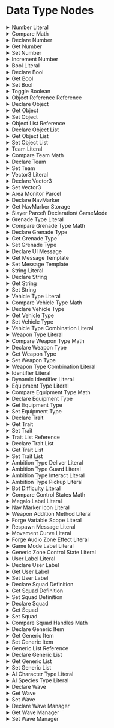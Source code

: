 # Data Type Nodes

<details>
<summary>Number Literal</summary>

### Output Pins

pinId: Out\
dataType: number\
IsEditableOutput: true\
settings:\
userData:

</details>

<details>
<summary>Compare Math</summary>

### Node Rules

ruleID: RequiredNodeInput\
RequiredProperties: Operand A\
Operand B

### Input Pins

pinId: Operand A\
dataType: number\

pinId: Operand B\
dataType: number\

### Output Pins

pinId: Equal\
dataType: bool\
userData:

pinId: Greater Than\
dataType: bool\
userData:

pinId: Less Than\
dataType: bool\
userData:

#### Node Category: Logic\_Compare
</details>

<details>
<summary>Declare Number</summary>

### Node Rules

ruleID: RequiredNodeInput\
RequiredProperties:\
Identifier\
Scope

### Input Pins

pinId: Identifier\
dataType: identifier\

pinId: Initial Value\
dataType: number\
settings:

pinId: Scope\
dataType: forge\_variable\_scope\
userData:

#### Node Category: Variables\_Advanced
</details>

<details>
<summary>Get Number</summary>

### Node Rules

ruleID: RequiredNodeInput\
RequiredProperties:\
Identifier\
Scope

### Input Pins

pinId: Identifier\
dataType: identifier\

pinId: Scope\
dataType: forge\_variable\_scope\

pinId: Object\
dataType: object\
settings:

### Output Pins

pinId: Out\
dataType: number\
userData:

#### Node Category: Variables\_Advanced
</details>

<details>
<summary>Set Number</summary>

### Node Rules

ruleID: RequiredNodeInput\
RequiredProperties:\
Identifier\
Scope

### Input Pins

pinId: ActionStart\
dataType: execute

pinId: Identifier\
dataType: identifier\

pinId: Value\
dataType: number\
settings:

pinId: Scope\
dataType: forge\_variable\_scope\

pinId: Object\
dataType: object\
settings:

### Output Pins

pinId: ActionComplete\
dataType: execute
userData:

#### Node Category: Variables\_Advanced
</details>

<details>
<summary>Increment Number</summary>

### Node Rules

ruleID: RequiredNodeInput\
RequiredProperties:\
Identifier\
Increment Value\
Scope

### Input Pins

pinId: ActionStart\
dataType: execute

pinId: Identifier\
dataType: identifier\

pinId: Increment Value\
dataType: number\

pinId: Scope\
dataType: forge\_variable\_scope\

pinId: Object\
dataType: object\
settings:

### Output Pins

pinId: ActionComplete\
dataType: execute
userData:

#### Node Category: Logic
</details>

<details>
<summary>Bool Literal</summary>

### Output Pins

pinId: Out\
dataType: bool\
IsEditableOutput: true\
settings:\
userData:

</details>

<details>
<summary>Declare Bool</summary>

### Node Rules

ruleID: RequiredNodeInput\
RequiredProperties:\
Identifier\
Scope

### Input Pins

pinId: Identifier\
dataType: identifier\

pinId: Initial Value\
dataType: bool\
settings:

pinId: Scope\
dataType: forge\_variable\_scope\
userData:

#### Node Category: Variables\_Advanced
</details>

<details>
<summary>Get Bool</summary>

### Node Rules

ruleID: RequiredNodeInput\
RequiredProperties:\
Identifier\
Scope

### Input Pins

pinId: Identifier\
dataType: identifier\

pinId: Scope\
dataType: forge\_variable\_scope\

pinId: Object\
dataType: object\
settings:

### Output Pins

pinId: Out\
dataType: bool\
userData:

#### Node Category: Variables\_Advanced
</details>

<details>
<summary>Set Bool</summary>

### Node Rules

ruleID: RequiredNodeInput\
RequiredProperties:\
Identifier\
Scope

### Input Pins

pinId: ActionStart\
dataType: execute

pinId: Identifier\
dataType: identifier\

pinId: Value\
dataType: bool\
settings:

pinId: Scope\
dataType: forge\_variable\_scope\

pinId: Object\
dataType: object\
settings:

### Output Pins

pinId: ActionComplete\
dataType: execute
userData:

#### Node Category: Variables\_Advanced
</details>

<details>
<summary>Toggle Boolean</summary>

### Node Rules

ruleID: RequiredNodeInput\
RequiredProperties:\
Identifier\
Scope

### Input Pins

pinId: ActionStart\
dataType: execute

pinId: Identifier\
dataType: identifier\

pinId: Scope\
dataType: forge\_variable\_scope\

pinId: Object\
dataType: object\
settings:

### Output Pins

pinId: ActionComplete\
dataType: execute
userData:

#### Node Category: Logic
</details>

<details>
<summary>Object Reference Reference</summary>

### Node Rules

ruleID: RequiredNodeInput\
RequiredProperties: EntryId

### Output Pins

pinId: Object\
dataType: object\
userData:

EditableProperty: EntryId\
IsEditableOutput: true
settings:

properties: propertyName: EntryId\
dataType: number

</details>

<details>
<summary>Declare Object</summary>

### Node Rules

ruleID: RequiredNodeInput\
RequiredProperties:\
Identifier\
Scope

### Input Pins

pinId: Identifier\
dataType: identifier\

pinId: Initial Value\
dataType: object\
settings:

pinId: Scope\
dataType: forge\_variable\_scope\
userData:

#### Node Category: Variables\_Advanced
</details>

<details>
<summary>Get Object</summary>

### Node Rules

ruleID: RequiredNodeInput\
RequiredProperties:\
Identifier\
Scope

### Input Pins

pinId: Identifier\
dataType: identifier\

pinId: Scope\
dataType: forge\_variable\_scope\

pinId: Object\
dataType: object\
settings:

### Output Pins

pinId: Out\
dataType: object\
userData:

#### Node Category: Variables\_Advanced
</details>

<details>
<summary>Set Object</summary>

### Node Rules

ruleID: RequiredNodeInput\
RequiredProperties:\
Identifier\
Scope

### Input Pins

pinId: ActionStart\
dataType: execute

pinId: Identifier\
dataType: identifier\

pinId: Value\
dataType: object\
settings:

pinId: Scope\
dataType: forge\_variable\_scope\

pinId: Object\
dataType: object\
settings:

### Output Pins

pinId: ActionComplete\
dataType: execute
userData:

#### Node Category: Variables\_Advanced
</details>

<details>
<summary>Object List Reference</summary>

### Input Pins

pinId: Object 1\
dataType: object\
settings:\
pinId: Object 2\
dataType: object\
settings:\
pinId: Object 3\
dataType: object\
settings:\
pinId: Object 4\
dataType: object\
settings:

### Output Pins

pinId: Object List\
dataType: object_list\
userData:

</details>

<details>
<summary>Declare Object List</summary>

### Node Rules

ruleID: RequiredNodeInput\
RequiredProperties:\
Identifier\
Scope

### Input Pins

pinId: Identifier\
dataType: identifier\

pinId: Initial Value\
dataType: object\_list\
settings: String: (ForgeCreateObjectList(nil))

pinId: Scope\
dataType: forge\_variable\_scope\
userData:

#### Node Category: Variables\_Advanced
</details>

<details>
<summary>Get Object List</summary>

### Node Rules

ruleID: RequiredNodeInput\
RequiredProperties:\
Identifier\
Scope

### Input Pins

pinId: Identifier\
dataType: identifier\

pinId: Scope\
dataType: forge\_variable\_scope\

pinId: Object\
dataType: object\
settings:

### Output Pins

pinId: Out\
dataType: object\_list\
userData:

#### Node Category: Variables\_Advanced
</details>

<details>
<summary>Set Object List</summary>

### Node Rules

ruleID: RequiredNodeInput\
RequiredProperties:\
Identifier\
Scope

### Input Pins

pinId: ActionStart\
dataType: execute

pinId: Identifier\
dataType: identifier\

pinId: Value\
dataType: object\_list\
settings:

pinId: Scope\
dataType: forge\_variable\_scope\

pinId: Object\
dataType: object\
settings:

### Output Pins

pinId: ActionComplete\
dataType: execute
userData:

#### Node Category: Variables\_Advanced
</details>

<details>
<summary>Team Literal</summary>

### Output Pins

pinId: Out\
dataType: team\
IsEditableOutput: true\
settings:\
userData:

</details>

<details>
<summary>Compare Team Math</summary>

### Node Rules

ruleID: RequiredNodeInput\
RequiredProperties: Team A\
Team B

### Input Pins

pinId: Team A\
dataType: team\

pinId: Team B\
dataType: team\

### Output Pins

pinId: Equal\
dataType: bool\
userData:

#### Node Category: Logic\_Compare
</details>

<details>
<summary>Declare Team</summary>

### Node Rules

ruleID: RequiredNodeInput\
RequiredProperties:\
Identifier\
Scope

### Input Pins

pinId: Identifier\
dataType: identifier\

pinId: Initial Value\
dataType: team\
settings:

pinId: Scope\
dataType: forge\_variable\_scope\
userData:

#### Node Category: Variables\_Advanced\

### Node Rules

ruleID: RequiredNodeInput\
RequiredProperties:\
Identifier\
Scope

Storage

### Input Pins

pinId: Identifier\
dataType: identifier\

pinId: Scope\
dataType: forge\_variable\_scope\

pinId: Object\
dataType: object\
settings:

### Output Pins

pinId: Out\
dataType: team\
userData:

#### Node Category: Variables\_Advanced
</details>

<details>
<summary>Set Team</summary>

### Node Rules

ruleID: RequiredNodeInput\
RequiredProperties:\
Identifier\
Scope

### Input Pins

pinId: ActionStart\
dataType: execute

pinId: Identifier\
dataType: identifier\

pinId: Value\
dataType: team\
settings:

pinId: Scope\
dataType: forge\_variable\_scope\

pinId: Object\
dataType: object\
settings:

### Output Pins

pinId: ActionComplete\
dataType: execute
userData:

#### Node Category: Variables\_Advanced
</details>

<details>
<summary>Vector3 Literal</summary>

### Input Pins

pinId: X\
dataType: number\
MinRange: -1000\
MaxRange: 1000\
Step: 0.1\
settings: Float: 0pinId: Y\
dataType: number\
MinRange: -1000\
MaxRange: 1000\
Step: 0.1\
settings: Float: 0pinId: Z\
dataType: number\
MinRange: -1000\
MaxRange: 1000\
Step: 0.1\
settings: Float: 0

### Output Pins

pinId: Out\
dataType: vector3\
userData:

</details>

<details>
<summary>Declare Vector3</summary>

### Node Rules

ruleID: RequiredNodeInput\
RequiredProperties:\
Identifier\
Scope

### Input Pins

pinId: Identifier\
dataType: identifier\

pinId: Initial Value\
dataType: vector3\
settings: String: vector(0\ 0\ 0)

pinId: Scope\
dataType: forge\_variable\_scope\
userData:

#### Node Category: Variables\_Advanced\

### Node Rules

ruleID: RequiredNodeInput\
RequiredProperties:\
Identifier\
Scope

Storage

### Input Pins

pinId: Identifier\
dataType: identifier\

pinId: Scope\
dataType: forge\_variable\_scope\

pinId: Object\
dataType: object\
settings:

### Output Pins

pinId: Out\
dataType: vector3\
userData:

#### Node Category: Variables\_Advanced
</details>

<details>
<summary>Set Vector3</summary>

### Node Rules

ruleID: RequiredNodeInput\
RequiredProperties:\
Identifier\
Scope

### Input Pins

pinId: ActionStart\
dataType: execute

pinId: Identifier\
dataType: identifier\

pinId: Value\
dataType: vector3\
settings:

pinId: Scope\
dataType: forge\_variable\_scope\

pinId: Object\
dataType: object\
settings:

### Output Pins

pinId: ActionComplete\
dataType: execute
userData:

#### Node Category: Variables\_Advanced
</details>

<details>
<summary>Area Monitor Parcel</summary>

### Node Rules

ruleID: RequiredNodeInput\
RequiredProperties: Object

### Input Pins

pinId: Object\
dataType: object\

### Output Pins

pinId: AreaMonitor\
dataType: area\_monitor\
userData:
userData:

</details>

<details>
<summary>Declare NavMarker</summary>

### Node Rules

ruleID: RequiredNodeInput\
RequiredProperties: Identifier

### Input Pins

pinId: Identifier\
dataType: identifier\

### Output Pins

pinId: Out\
dataType: nav\_marker\
userData:

properties: propertyName: IconIndex\
dataType: number\
settings: String: 1
userData:

#### Node Category: UI\_Nav\_Markers
</details>

<details>
<summary>Get NavMarker Storage</summary>

### Node Rules

ruleID: ValidUserIdentifier\
IdentifierKey: Identifier\
DeclarationNodeType: Declare NavMarker

ruleID: RequiredNodeInput\
RequiredProperties: Identifier

### Input Pins

pinId: Identifier\
dataType: identifier\

### Output Pins

pinId: Out\
dataType: nav\_marker\
userData:

#### Node Category: Unused
</details>

<details>
<summary>Slayer Parcel\ Declaration\ GameMode</summary>

### Output Pins

pinId: Slayer\
dataType: mode_slayer\
userData:\
userData:

### Node Category: Unused
</details>

<details>
<summary>Grenade Type Literal</summary>

### Output Pins

pinId: Out\
dataType: grenade_type\
IsEditableOutput: true\
settings:\
userData:

</details>

<details>
<summary>Compare Grenade Type Math</summary>

### Node Rules

ruleID: RequiredNodeInput\
RequiredProperties: Grenade Type A\
Grenade Type B

### Input Pins

pinId: Grenade Type A\
dataType: grenade\_type\

pinId: Grenade Type B\
dataType: grenade\_type\

### Output Pins

pinId: Equal\
dataType: bool\
userData:

#### Node Category: Logic\_Compare
</details>

<details>
<summary>Declare Grenade Type</summary>

### Node Rules

ruleID: RequiredNodeInput\
RequiredProperties:\
Identifier\
Scope

### Input Pins

pinId: Identifier\
dataType: identifier\

pinId: Initial Value\
dataType: grenade\_type\
settings:

pinId: Scope\
dataType: forge\_variable\_scope\
userData:

#### Node Category: Variables\_Advanced
</details>

<details>
<summary>Get Grenade Type</summary>

### Node Rules

ruleID: RequiredNodeInput\
RequiredProperties:\
Identifier\
Scope

### Input Pins

pinId: Identifier\
dataType: identifier\

pinId: Scope\
dataType: forge\_variable\_scope\

pinId: Object\
dataType: object\
settings:

### Output Pins

pinId: Out\
dataType: grenade\_type\
userData:

#### Node Category: Variables\_Advanced
</details>

<details>
<summary>Set Grenade Type</summary>

### Node Rules

ruleID: RequiredNodeInput\
RequiredProperties:\
Identifier\
Scope

### Input Pins

pinId: ActionStart\
dataType: execute

pinId: Identifier\
dataType: identifier\

pinId: Value\
dataType: grenade\_type\
settings:

pinId: Scope\
dataType: forge\_variable\_scope\

pinId: Object\
dataType: object\
settings:

### Output Pins

pinId: ActionComplete\
dataType: execute
userData:

#### Node Category: Variables\_Advanced
</details>

<details>
<summary>Declare UI Message</summary>

### Node Rules

ruleID: RequiredNodeInput\
RequiredProperties:\
Identifier\
Scope

### Input Pins

pinId: Identifier\
dataType: identifier\

pinId: Initial Value\
dataType: ui\_message\
settings:

pinId: Scope\
dataType: forge\_variable\_scope\
userData:

#### Node Category: Variables\_Advanced
</details>

<details>
<summary>Get Message Template</summary>

### Node Rules

ruleID: RequiredNodeInput\
RequiredProperties:\
Identifier\
Scope

### Input Pins

pinId: Identifier\
dataType: identifier\

pinId: Scope\
dataType: forge\_variable\_scope\

pinId: Object\
dataType: object\
settings:

### Output Pins

pinId: Out\
dataType: ui\_message\
userData:

#### Node Category: Variables\_Advanced
</details>

<details>
<summary>Set Message Template</summary>

### Node Rules

ruleID: RequiredNodeInput\
RequiredProperties:\
Identifier\
Scope

### Input Pins

pinId: ActionStart\
dataType: execute

pinId: Identifier\
dataType: identifier\

pinId: Value\
dataType: ui\_message\
settings:

pinId: Scope\
dataType: forge\_variable\_scope\

pinId: Object\
dataType: object\
settings:

### Output Pins

pinId: ActionComplete\
dataType: execute
userData:

#### Node Category: Variables\_Advanced
</details>

<details>
<summary>String Literal</summary>

### Output Pins

pinId: Out\
dataType: string_id\
IsEditableOutput: true\
settings:\
userData:

</details>

<details>
<summary>Declare String</summary>

### Node Rules

ruleID: RequiredNodeInput\
RequiredProperties:\
Identifier\
Scope

### Input Pins

pinId: Identifier\
dataType: identifier\

pinId: Initial Value\
dataType: string\_id\
settings:

pinId: Scope\
dataType: forge\_variable\_scope\
userData:

#### Node Category: Variables\_Advanced
</details>

<details>
<summary>Get String</summary>

### Node Rules

ruleID: RequiredNodeInput\
RequiredProperties:\
Identifier\
Scope

### Input Pins

pinId: Identifier\
dataType: identifier\

pinId: Scope\
dataType: forge\_variable\_scope\

pinId: Object\
dataType: object\
settings:

### Output Pins

pinId: Out\
dataType: string\_id\
userData:

#### Node Category: Variables\_Advanced
</details>

<details>
<summary>Set String</summary>

### Node Rules

ruleID: RequiredNodeInput\
RequiredProperties:\
Identifier\
Scope

### Input Pins

pinId: ActionStart\
dataType: execute

pinId: Identifier\
dataType: identifier\

pinId: Value\
dataType: string\_id\
settings:

pinId: Scope\
dataType: forge\_variable\_scope\

pinId: Object\
dataType: object\
settings:

### Output Pins

pinId: ActionComplete\
dataType: execute
userData:

#### Node Category: Variables\_Advanced
</details>

<details>
<summary>Vehicle Type Literal</summary>

### Output Pins

pinId: Out\
dataType: vehicle_type\
IsEditableOutput: true\
settings:\
userData:

</details>

<details>
<summary>Compare Vehicle Type Math</summary>

### Node Rules

ruleID: RequiredNodeInput\
RequiredProperties: Vehicle Type A\
Vehicle Type B

### Input Pins

pinId: Vehicle Type A\
dataType: vehicle\_type\

pinId: Vehicle Type B\
dataType: vehicle\_type\

### Output Pins

pinId: Equal\
dataType: bool\
userData:

#### Node Category: Logic\_Compare
</details>

<details>
<summary>Declare Vehicle Type</summary>

### Node Rules

ruleID: RequiredNodeInput\
RequiredProperties:\
Identifier\
Scope

### Input Pins

pinId: Identifier\
dataType: identifier\

pinId: Initial Value\
dataType: vehicle\_type\
settings:

pinId: Scope\
dataType: forge\_variable\_scope\
userData:

#### Node Category: Variables\_Advanced
</details>

<details>
<summary>Get Vehicle Type</summary>

### Node Rules

ruleID: RequiredNodeInput\
RequiredProperties:\
Identifier\
Scope

### Input Pins

pinId: Identifier\
dataType: identifier\

pinId: Scope\
dataType: forge\_variable\_scope\

pinId: Object\
dataType: object\
settings:

### Output Pins

pinId: Out\
dataType: vehicle\_type\
userData:

#### Node Category: Variables\_Advanced
</details>

<details>
<summary>Set Vehicle Type</summary>

### Node Rules

ruleID: RequiredNodeInput\
RequiredProperties:\
Identifier\
Scope

### Input Pins

pinId: ActionStart\
dataType: execute

pinId: Identifier\
dataType: identifier\

pinId: Value\
dataType: vehicle\_type\
settings:

pinId: Scope\
dataType: forge\_variable\_scope\

pinId: Object\
dataType: object\
settings:

### Output Pins

pinId: ActionComplete\
dataType: execute
userData:

#### Node Category: Variables\_Advanced
</details>

<details>
<summary>Vehicle Type Combination Literal</summary>

### Node Rules

ruleID: RequiredNodeInput\
RequiredProperties: Base Vehicle\
Configuration

### Input Pins

pinId: Base Vehicle\
dataType: vehicle\_type\

pinId: Configuration\
dataType: vehicle\_type\

### Output Pins

pinId: Out\
dataType: vehicle\_type\
userData:

#### Node Category: Unused
</details>

<details>
<summary>Weapon Type Literal</summary>

### Output Pins

pinId: Out\
dataType: weapon_type\
IsEditableOutput: true\
settings:\
userData:

</details>

<details>
<summary>Compare Weapon Type Math</summary>

### Node Rules

ruleID: RequiredNodeInput\
RequiredProperties: Weapon Type A\
Weapon Type B

### Input Pins

pinId: Weapon Type A\
dataType: weapon\_type\

pinId: Weapon Type B\
dataType: weapon\_type\

### Output Pins

pinId: Equal\
dataType: bool\
userData:

#### Node Category: Logic\_Compare
</details>

<details>
<summary>Declare Weapon Type</summary>

### Node Rules

ruleID: RequiredNodeInput\
RequiredProperties:\
Identifier\
Scope

### Input Pins

pinId: Identifier\
dataType: identifier\

pinId: Initial Value\
dataType: weapon\_type\
settings:

pinId: Scope\
dataType: forge\_variable\_scope\
userData:

#### Node Category: Variables\_Advanced
</details>

<details>
<summary>Get Weapon Type</summary>

### Node Rules

ruleID: RequiredNodeInput\
RequiredProperties:\
Identifier\
Scope

### Input Pins

pinId: Identifier\
dataType: identifier\

pinId: Scope\
dataType: forge\_variable\_scope\

pinId: Object\
dataType: object\
settings:

### Output Pins

pinId: Out\
dataType: weapon\_type\
userData:

#### Node Category: Variables\_Advanced
</details>

<details>
<summary>Set Weapon Type</summary>

### Node Rules

ruleID: RequiredNodeInput\
RequiredProperties:\
Identifier\
Scope

### Input Pins

pinId: ActionStart\
dataType: execute

pinId: Identifier\
dataType: identifier\

pinId: Value\
dataType: weapon\_type\
settings:

pinId: Scope\
dataType: forge\_variable\_scope\

pinId: Object\
dataType: object\
settings:

### Output Pins

pinId: ActionComplete\
dataType: execute
userData:

#### Node Category: Variables\_Advanced
</details>

<details>
<summary>Weapon Type Combination Literal</summary>

### Node Rules

ruleID: RequiredNodeInput\
RequiredProperties: Base Weapon\
Configuration

### Input Pins

pinId: Base Weapon\
dataType: base\_weapon\_type\

pinId: Configuration\
dataType: variant\_weapon\_type\

### Output Pins

pinId: Out\
dataType: weapon\_type\
userData:

</details>

<details>
<summary>Identifier Literal</summary>

### Output Pins

pinId: Identifier\
dataType: identifier\
userData:IsEditableOutput: true\
settings: String:

</details>

<details>
<summary>Dynamic Identifier Literal</summary>

### Node Rules

ruleID: RequiredNodeInput\
RequiredProperties:\
Identifier\
Number

### Input Pins

pinId: Identifier\
dataType: identifier\

pinId: Number\
dataType: number\
Step: 1.0

### Output Pins

pinId: New Identifier\
dataType: identifier\
userData:
settings: String:

#### Node Category: Unused
</details>

<details>
<summary>Equipment Type Literal</summary>

### Output Pins

pinId: Out\
dataType: equipment_type\
userData:IsEditableOutput: true\
settings:

</details>

<details>
<summary>Compare Equipment Type Math</summary>

### Node Rules

ruleID: RequiredNodeInput\
RequiredProperties: Equipment Type A\
Equipment Type B

### Input Pins

pinId: Equipment Type A\
dataType: equipment\_type\

pinId: Equipment Type B\
dataType: equipment\_type\

### Output Pins

pinId: Equal\
dataType: bool\
userData:

#### Node Category: Logic\_Compare
</details>

<details>
<summary>Declare Equipment Type</summary>

### Node Rules

ruleID: RequiredNodeInput\
RequiredProperties:\
Identifier\
Scope

### Input Pins

pinId: Identifier\
dataType: identifier\

pinId: Initial Value\
dataType: equipment\_type\
settings:

pinId: Scope\
dataType: forge\_variable\_scope\
userData:

#### Node Category: Variables\_Advanced
</details>

<details>
<summary>Get Equipment Type</summary>

### Node Rules

ruleID: RequiredNodeInput\
RequiredProperties:\
Identifier\
Scope

### Input Pins

pinId: Identifier\
dataType: identifier\

pinId: Scope\
dataType: forge\_variable\_scope\

pinId: Object\
dataType: object\
settings:

### Output Pins

pinId: Out\
dataType: equipment\_type\
userData:

#### Node Category: Variables\_Advanced
</details>

<details>
<summary>Set Equipment Type</summary>

### Node Rules

ruleID: RequiredNodeInput\
RequiredProperties:\
Identifier\
Scope

### Input Pins

pinId: ActionStart\
dataType: execute

pinId: Identifier\
dataType: identifier\

pinId: Value\
dataType: equipment\_type\
settings:

pinId: Scope\
dataType: forge\_variable\_scope\

pinId: Object\
dataType: object\
settings:

### Output Pins

pinId: ActionComplete\
dataType: execute
userData:

#### Node Category: Variables\_Advanced
</details>

<details>
<summary>Declare Trait</summary>

### Node Rules

ruleID: RequiredNodeInput\
RequiredProperties:\
Identifier\
Scope

### Input Pins

pinId: Identifier\
dataType: identifier\

pinId: Initial Value\
dataType: forge\_trait\
settings:

pinId: Scope\
dataType: forge\_variable\_scope\
userData:

#### Node Category: Unused
</details>

<details>
<summary>Get Trait</summary>

### Node Rules

ruleID: RequiredNodeInput\
RequiredProperties:\
Identifier\
Scope

### Input Pins

pinId: Identifier\
dataType: identifier\

pinId: Scope\
dataType: forge\_variable\_scope\

pinId: Object\
dataType: object\
settings:

### Output Pins

pinId: Out\
dataType: forge\_trait\
userData:

#### Node Category: Unused
</details>

<details>
<summary>Set Trait</summary>

### Node Rules

ruleID: RequiredNodeInput\
RequiredProperties:\
Identifier\
Scope

### Input Pins

pinId: ActionStart\
dataType: execute

pinId: Identifier\
dataType: identifier\

pinId: Value\
dataType: forge\_trait\
settings:

pinId: Scope\
dataType: forge\_variable\_scope\

pinId: Object\
dataType: object\
settings:

### Output Pins

pinId: ActionComplete\
dataType: execute
userData:

#### Node Category: Unused
</details>

<details>
<summary>Trait List Reference</summary>

### Input Pins

pinId: Trait A\
dataType: forge_trait\
settings:\
pinId: Trait B\
dataType: forge_trait\
settings:\
pinId: Trait C\
dataType: forge_trait\
settings:\
pinId: Trait D\
dataType: forge_trait\
settings:

### Output Pins

pinId: Trait List\
dataType: trait_list\
userData:

### Node Category: Players_Traits
</details>

<details>
<summary>Declare Trait List</summary>

### Node Rules

ruleID: RequiredNodeInput\
RequiredProperties:\
Identifier\
Scope

### Input Pins

pinId: Identifier\
dataType: identifier\

pinId: Initial Value\
dataType: trait\_list\
settings: String: (ForgeAddTraitsToTraitList(nil))

pinId: Scope\
dataType: forge\_variable\_scope\
userData:

#### Node Category: Unused
</details>

<details>
<summary>Get Trait List</summary>

### Node Rules

ruleID: RequiredNodeInput\
RequiredProperties:\
Identifier\
Scope

### Input Pins

pinId: Identifier\
dataType: identifier\

pinId: Scope\
dataType: forge\_variable\_scope\

pinId: Object\
dataType: object\
settings:

### Output Pins

pinId: Out\
dataType: trait\_list\
userData:

#### Node Category: Unused
</details>

<details>
<summary>Set Trait List</summary>

### Node Rules

ruleID: RequiredNodeInput\
RequiredProperties:\
Identifier\
Scope

### Input Pins

pinId: ActionStart\
dataType: execute

pinId: Identifier\
dataType: identifier\

pinId: Value\
dataType: trait\_list\
settings:

pinId: Scope\
dataType: forge\_variable\_scope\

pinId: Object\
dataType: object\
settings:

### Output Pins

pinId: ActionComplete\
dataType: execute
userData:

#### Node Category: Unused
</details>

<details>
<summary>Ambition Type Deliver Literal</summary>

### Output Pins

pinId: Out\
dataType: bot_ambition_type\
userData:IsEditableOutput: falseNode Category: Unused
</details>

<details>
<summary>Ambition Type Guard Literal</summary>

### Output Pins

pinId: Out\
dataType: bot_ambition_type\
userData:IsEditableOutput: falseNode Category: Unused
</details>

<details>
<summary>Ambition Type Interact Literal</summary>

### Output Pins

pinId: Out\
dataType: bot_ambition_type\
userData:IsEditableOutput: falseNode Category: Unused
</details>

<details>
<summary>Ambition Type Pickup Literal</summary>

### Output Pins

pinId: Out\
dataType: bot_ambition_type\
userData:IsEditableOutput: falseNode Category: Unused
</details>

<details>
<summary>Bot Difficulty Literal</summary>

### Output Pins

pinId: Out\
dataType: bot_difficulty\
userData:IsEditableOutput: truesettings

### Node Category: Bots
</details>

<details>
<summary>Compare Control States Math</summary>

### Node Rules

ruleID: RequiredNodeInput\
RequiredProperties: Control State A\
Control State B

### Input Pins

pinId: Control State A\
dataType: generic\_zone\_control\_state\

pinId: Control State B\
dataType: generic\_zone\_control\_state\

### Output Pins

pinId: Equal\
dataType: bool\
userData:

#### Node Category: Logic\_Compare
</details>

<details>
<summary>Megalo Label Literal</summary>

### Output Pins

pinId: Out\
dataType: megalo_label\
IsEditableOutput: true\
settings:\
userData:

### Node Category: Variables_Enums
</details>

<details>
<summary>Nav Marker Icon Literal</summary>

### Output Pins

pinId: Out\
dataType: nav_marker_icon\
IsEditableOutput: true\
settings:\
userData:

### Node Category: Unused
</details>

<details>
<summary>Weapon Addition Method Literal</summary>

### Output Pins

pinId: Out\
dataType: weapon_addition_method\
IsEditableOutput: true\
settings:\
userData:

### Node Category: Variables_Enums
</details>

<details>
<summary>Forge Variable Scope Literal</summary>

### Output Pins

pinId: Out\
dataType: forge_variable_scope\
IsEditableOutput: true\
settings:\
userData:

### Node Category: Variables_Enums
</details>

<details>
<summary>Respawn Message Literal</summary>

### Output Pins

pinId: Out\
dataType: respawn_message\
IsEditableOutput: true\
settings:\
userData:

### Node Category: Variables_Enums
</details>

<details>
<summary>Movement Curve Literal</summary>

### Output Pins

pinId: Out\
dataType: curve_built_in\
IsEditableOutput: true\
settings: String: CURVE_BUILT_IN.NoneuserData:

### Node Category: Variables_Enums
</details>

<details>
<summary>Forge Audio Zone Effect Literal</summary>

### Output Pins

pinId: Out\
dataType: forge_audio_zone_effect\
IsEditableOutput: true\
settings: Float: 0userData:

### Node Category: Variables_Enums
</details>

<details>
<summary>Game Mode Label Literal</summary>

### Output Pins

pinId: Out\
dataType: game_mode_label\
IsEditableOutput: true\
settings:\
userData:

### Node Category: Variables_Enums
</details>

<details>
<summary>Generic Zone Control State Literal</summary>

### Output Pins

pinId: Out\
dataType: generic_zone_control_state\
IsEditableOutput: true\
settings:\
userData:

### Node Category: Variables_Enums
</details>

<details>
<summary>User Label Literal</summary>

### Output Pins

pinId: Out\
dataType: user_label\
IsEditableOutput: true\
settings:\
userData:

</details>

<details>
<summary>Declare User Label</summary>

### Node Rules

ruleID: RequiredNodeInput\
RequiredProperties:\
Identifier\
Scope

### Input Pins

pinId: Identifier\
dataType: identifier\

pinId: Initial Value\
dataType: user\_label\
settings:

pinId: Scope\
dataType: forge\_variable\_scope\
userData:

#### Node Category: Variables\_Advanced
</details>

<details>
<summary>Get User Label</summary>

### Node Rules

ruleID: RequiredNodeInput\
RequiredProperties:\
Identifier\
Scope

### Input Pins

pinId: Identifier\
dataType: identifier\

pinId: Scope\
dataType: forge\_variable\_scope\

pinId: Object\
dataType: object\
settings:

### Output Pins

pinId: Out\
dataType: user\_label\
userData:

#### Node Category: Variables\_Advanced
</details>

<details>
<summary>Set User Label</summary>

### Node Rules

ruleID: RequiredNodeInput\
RequiredProperties:\
Identifier\
Scope

### Input Pins

pinId: ActionStart\
dataType: execute

pinId: Identifier\
dataType: identifier\

pinId: Value\
dataType: user\_label\
settings:

pinId: Scope\
dataType: forge\_variable\_scope\

pinId: Object\
dataType: object\
settings:

### Output Pins

pinId: ActionComplete\
dataType: execute
userData:

#### Node Category: Variables\_Advanced
</details>

<details>
<summary>Declare Squad Definition</summary>

### Node Rules

ruleID: RequiredNodeInput\
RequiredProperties:\
Identifier\
Scope

### Input Pins

pinId: Identifier\
dataType: identifier\

pinId: Initial Value\
dataType: ai\_squad\_definition\
settings:

pinId: Scope\
dataType: forge\_variable\_scope\
userData:

#### Node Category: Variables\_Advanced
</details>

<details>
<summary>Get Squad Definition</summary>

### Node Rules

ruleID: RequiredNodeInput\
RequiredProperties:\
Identifier\
Scope

### Input Pins

pinId: Identifier\
dataType: identifier\

pinId: Scope\
dataType: forge\_variable\_scope\

pinId: Object\
dataType: object\
settings:

### Output Pins

pinId: Out\
dataType: ai\_squad\_definition\
userData:

#### Node Category: Variables\_Advanced
</details>

<details>
<summary>Set Squad Definition</summary>

### Node Rules

ruleID: RequiredNodeInput\
RequiredProperties:\
Identifier\
Scope

### Input Pins

pinId: ActionStart\
dataType: execute

pinId: Identifier\
dataType: identifier\

pinId: Value\
dataType: ai\_squad\_definition\
settings:

pinId: Scope\
dataType: forge\_variable\_scope\

pinId: Object\
dataType: object\
settings:

### Output Pins

pinId: ActionComplete\
dataType: execute
userData:

#### Node Category: Variables\_Advanced
</details>

<details>
<summary>Declare Squad</summary>

### Node Rules

ruleID: RequiredNodeInput\
RequiredProperties:\
Identifier\
Scope

### Input Pins

pinId: Identifier\
dataType: identifier\

pinId: Initial Value\
dataType: ai\_squad\
settings:

pinId: Scope\
dataType: forge\_variable\_scope\
userData:

#### Node Category: Variables\_Advanced
</details>

<details>
<summary>Get Squad</summary>

### Node Rules

ruleID: RequiredNodeInput\
RequiredProperties:\
Identifier\
Scope

### Input Pins

pinId: Identifier\
dataType: identifier\

pinId: Scope\
dataType: forge\_variable\_scope\

pinId: Object\
dataType: object\
settings:

### Output Pins

pinId: Out\
dataType: ai\_squad\
userData:

#### Node Category: Variables\_Advanced
</details>

<details>
<summary>Set Squad</summary>

### Node Rules

ruleID: RequiredNodeInput\
RequiredProperties:\
Identifier\
Scope

### Input Pins

pinId: ActionStart\
dataType: execute

pinId: Identifier\
dataType: identifier\

pinId: Value\
dataType: ai\_squad\
settings:

pinId: Scope\
dataType: forge\_variable\_scope\

pinId: Object\
dataType: object\
settings:

### Output Pins

pinId: ActionComplete\
dataType: execute
userData:

#### Node Category: Variables\_Advanced
</details>

<details>
<summary>Compare Squad Handles Math</summary>

### Node Rules

ruleID: RequiredNodeInput\
RequiredProperties: Squad A\
Squad B

### Input Pins

pinId: Squad A\
dataType: ai\_squad\

pinId: Squad B\
dataType: ai\_squad\

### Output Pins

pinId: Equal\
dataType: bool\
userData:

#### Node Category: Logic\_Compare
</details>

<details>
<summary>Declare Generic Item</summary>

### Node Rules

ruleID: RequiredNodeInput\
RequiredProperties:\
Identifier\
Scope

### Input Pins

pinId: Identifier\
dataType: identifier\

pinId: Initial Value\
dataType: any\
settings:

pinId: Scope\
dataType: forge\_variable\_scope\
userData:

#### Node Category: Generic\_Lists
</details>

<details>
<summary>Get Generic Item</summary>

### Node Rules

ruleID: RequiredNodeInput\
RequiredProperties:\
Identifier\
Scope

### Input Pins

pinId: Identifier\
dataType: identifier\

pinId: Scope\
dataType: forge\_variable\_scope\

pinId: Object\
dataType: object\
settings:

### Output Pins

pinId: Out\
dataType: generic\_item\
userData:

#### Node Category: Generic\_Lists
</details>

<details>
<summary>Set Generic Item</summary>

### Node Rules

ruleID: RequiredNodeInput\
RequiredProperties:\
Identifier\
Scope

### Input Pins

pinId: ActionStart\
dataType: execute

pinId: Identifier\
dataType: identifier\

pinId: Value\
dataType: any\
settings:

pinId: Scope\
dataType: forge\_variable\_scope\

pinId: Object\
dataType: object\
settings:

### Output Pins

pinId: ActionComplete\
dataType: execute
userData:

#### Node Category: Generic\_Lists
</details>

<details>
<summary>Generic List Reference</summary>

### Input Pins

pinId: Any A\
dataType: any\
settings:\
pinId: Any B\
dataType: any\
settings:\
pinId: Any C\
dataType: any\
settings:\
pinId: Allow Duplicates\
dataType: bool\
settings: String: false

### Output Pins

pinId: Generic List\
dataType: generic_list\
userData:

### Node Category: Generic_Lists
</details>

<details>
<summary>Declare Generic List</summary>

### Node Rules

ruleID: RequiredNodeInput\
RequiredProperties:\
Identifier\
Scope

### Input Pins

pinId: Identifier\
dataType: identifier\

pinId: Initial Value\
dataType: any\
settings:

pinId: Scope\
dataType: forge\_variable\_scope\
userData:

#### Node Category: Generic\_Lists
</details>

<details>
<summary>Get Generic List</summary>

### Node Rules

ruleID: RequiredNodeInput\
RequiredProperties:\
Identifier\
Scope

### Input Pins

pinId: Identifier\
dataType: identifier\

pinId: Scope\
dataType: forge\_variable\_scope\

pinId: Object\
dataType: object\
settings:

### Output Pins

pinId: Out\
dataType: generic\_list\
userData:

#### Node Category: Generic\_Lists
</details>

<details>
<summary>Set Generic List</summary>

### Node Rules

ruleID: RequiredNodeInput\
RequiredProperties:\
Identifier\
Scope

### Input Pins

pinId: ActionStart\
dataType: execute

pinId: Identifier\
dataType: identifier\

pinId: Value\
dataType: any\
settings:

pinId: Scope\
dataType: forge\_variable\_scope\

pinId: Object\
dataType: object\
settings:

### Output Pins

pinId: ActionComplete\
dataType: execute
userData:

#### Node Category: Generic\_Lists
</details>

<details>
<summary>AI Character Type Literal</summary>

### Output Pins

pinId: Out\
dataType: ai_character_type\
IsEditableOutput: true\
settings:\
userData:

### Node Category: Variables_Enums
</details>

<details>
<summary>AI Species Type Literal</summary>

### Output Pins

pinId: Out\
dataType: ai_species_type\
IsEditableOutput: true\
settings:\
userData:

### Node Category: Variables_Enums
</details>

<details>
<summary>Declare Wave</summary>

### Node Rules

ruleID: RequiredNodeInput\
RequiredProperties:\
Identifier\
Scope

### Input Pins

pinId: Identifier\
dataType: identifier\

pinId: Initial Value\
dataType: ai\_wave\
settings:

pinId: Scope\
dataType: forge\_variable\_scope\
userData:

#### Node Category: Variables\_Advanced
</details>

<details>
<summary>Get Wave</summary>

### Node Rules

ruleID: RequiredNodeInput\
RequiredProperties:\
Identifier\
Scope

### Input Pins

pinId: Identifier\
dataType: identifier\

pinId: Scope\
dataType: forge\_variable\_scope\

pinId: Object\
dataType: object\
settings:

### Output Pins

pinId: Out\
dataType: ai\_wave\
userData:

#### Node Category: Variables\_Advanced
</details>

<details>
<summary>Set Wave</summary>

### Node Rules

ruleID: RequiredNodeInput\
RequiredProperties:\
Identifier\
Scope

### Input Pins

pinId: ActionStart\
dataType: execute

pinId: Identifier\
dataType: identifier\

pinId: Value\
dataType: ai\_wave\
settings:

pinId: Scope\
dataType: forge\_variable\_scope\

pinId: Object\
dataType: object\
settings:

### Output Pins

pinId: ActionComplete\
dataType: execute
userData:

#### Node Category: Variables\_Advanced
</details>

<details>
<summary>Declare Wave Manager</summary>

### Node Rules

ruleID: RequiredNodeInput\
RequiredProperties:\
Identifier\
Scope

### Input Pins

pinId: Identifier\
dataType: identifier\

pinId: Initial Value\
dataType: ai\_wave\_manager\
settings:

pinId: Scope\
dataType: forge\_variable\_scope\
userData:

#### Node Category: Variables\_Advanced
</details>

<details>
<summary>Get Wave Manager</summary>

### Node Rules

ruleID: RequiredNodeInput\
RequiredProperties:\
Identifier\
Scope

### Input Pins

pinId: Identifier\
dataType: identifier\

pinId: Scope\
dataType: forge\_variable\_scope\

pinId: Object\
dataType: object\
settings:

### Output Pins

pinId: Out\
dataType: ai\_wave\_manager\
userData:

#### Node Category: Variables\_Advanced
</details>

<details>
<summary>Set Wave Manager</summary>

### Node Rules

ruleID: RequiredNodeInput\
RequiredProperties:\
Identifier\
Scope

### Input Pins

pinId: ActionStart\
dataType: execute

pinId: Identifier\
dataType: identifier\

pinId: Value\
dataType: ai\_wave\_manager\
settings:

pinId: Scope\
dataType: forge\_variable\_scope\

pinId: Object\
dataType: object\
settings:

</details>
